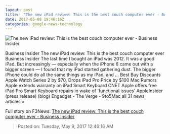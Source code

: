 ```yaml
---
layout: post
title:  "The new iPad review: This is the best couch computer ever - Business Insider"
date: 2017-05-08 19:46:16Z
categories: google-news-technology
---
```


![The new iPad review: This is the best couch computer ever - Business Insider](http://static3.businessinsider.com/image/5910cfb373f2f34f008b46ad-1190-625/the-new-ipad-review-this-is-the-best-couch-computer-ever.jpg)

Business Insider The new iPad review: This is the best couch computer ever Business Insider The last time I bought an iPad was 2012. It was a good iPad. But increasingly — especially when the iPhone 6 came out with a bigger screen — I found that my iPad started gathering dust. The bigger iPhone could do all the same things as my iPad, and ... Best Buy Discounts Apple Watch Series 2 by $70, Drops iPad Pro Price by $100 Mac Rumors Apple extends warranty on iPad Smart Keyboard CNET Apple offers free iPad Pro Smart Keyboard repairs in wake of 'functional issues' AppleInsider (press release) (blog) Engadget - The Verge - 9to5Mac all 31 news articles »


Full story on F3News: [The new iPad review: This is the best couch computer ever - Business Insider](http://www.f3nws.com/n/WbJjEB)

> Posted on: Tuesday, May 9, 2017 12:46:16 AM
